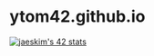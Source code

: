 # ytom42.github.io

[![jaeskim's 42 stats](https://badge42.herokuapp.com/api/stats/ytomiyos?cursus=42cursus)](https://github.com/JaeSeoKim/badge42)
